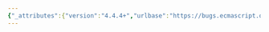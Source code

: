 ```yaml
---
{"_attributes":{"version":"4.4.4+","urlbase":"https://bugs.ecmascript.org/","maintainer":"dherman@mozilla.com"},"bug":{"bug_id":3737,"creation_ts":"2015-02-03 07:54:00 -0800","short_desc":"9.2.3 [[Construct]] ( argumentsList, newTarget )","delta_ts":"2015-02-04 08:42:40 -0800","product":"Draft for 6th Edition","component":"technical issue","version":"Rev 31: January 15, 2015 Draft","rep_platform":"All","op_sys":"All","bug_status":"RESOLVED","resolution":"INVALID","priority":"Normal","bug_severity":"enhancement","everconfirmed":true,"reporter":{"uid":"toshok","name":"Chris Toshok"},"assigned_to":{"uid":"allen","name":"Allen Wirfs-Brock"},"cc":"andrebargull","long_desc":[{"commentid":12069,"comment_count":0,"who":{"uid":"toshok","name":"Chris Toshok"},"bug_when":"2015-02-03 07:54:47 -0800","thetext":"step 4 is garbled:\n\n3. Let callerContext be the running execution context.\n4. Let kind be F’s [[ConstructKind]] internal slot is \"base\", let preallocate be\n5. If kind is \"base\", then"},{"commentid":12070,"comment_count":1,"who":{"uid":"toshok","name":"Chris Toshok"},"bug_when":"2015-02-03 08:04:11 -0800","thetext":"also, step 4 refers to [[ConstructKind]] where everywhere else uses [[ConstructorKind]]"},{"commentid":12071,"comment_count":2,"who":{"uid":"andrebargull","name":"André Bargull"},"bug_when":"2015-02-03 08:10:44 -0800","thetext":"This was fixed in rev32. The html version is still at rev31."}]}}
---
```


